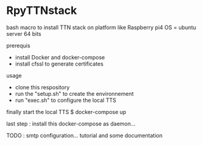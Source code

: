# RpyTTNstack

bash macro to install TTN stack on platform like Raspberry pi4 
OS = ubuntu server 64 bits

prerequis
- install Docker and docker-compose 
- install cfssl to generate certificates

usage
- clone this respository
- run the "setup.sh" to create the environnement
- run "exec.sh" to configure the local TTS

finally start the local TTS 
$ docker-compose up

last step :  install this docker-compose as daemon... 

TODO : smtp configuration... tutorial and some documentation 
